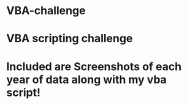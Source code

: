 # VBA-challenge
# VBA scripting challenge
# Included are Screenshots of each year of data along with my vba script!
